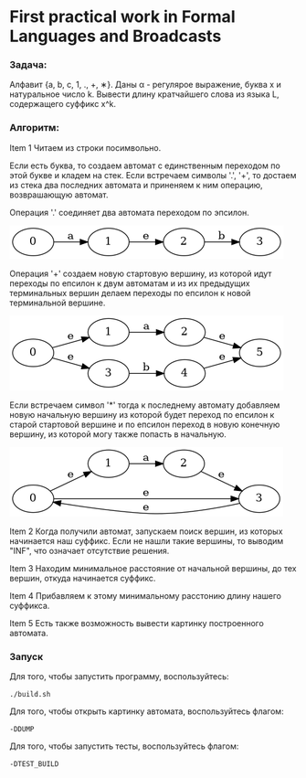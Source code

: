 # First practical work in Formal Languages and Broadcasts

### Задача:
Алфавит {a, b, c, 1, ., +, ∗}. Даны α - регулярое выражение, буква x и натуральное число k. Вывести длину кратчайшего слова из
языка L, содержащего суффикс x^k.

### Алгоритм:
Item 1 Читаем из строки посимвольно.

Если есть буква, то создаем автомат с единственным переходом по этой букве и кладем на стек.
Если встречаем символы '.', '+', то достаем из стека два последних автомата и приненяем к ним операцию, возврашающую автомат.

Операция '.' соединяет два автомата переходом по эпсилон.

![GitHub Logo](/image/a.b.png)

Операция '+' создаем новую стартовую вершину, из которой идут переходы по епсилон к двум автоматам и из их предыдущих терминальных вершин делаем переходы по епсилон к новой терминальной вершине.

![GitHub Logo](/image/a+b.png)

Если встречаем символ '*' тогда к последнему автомату добавляем новую начальную вершину из которой будет переход по епсилон к старой стартовой вершине и по епсилон переход в новую конечную вершину, из которой могу также попасть в начальную.

![GitHub Logo](/image/a*.png)

Item 2 Когда получили автомат, запускаем поиск вершин, из которых начинается наш суффикс.
Если не нашли такие вершины, то выводим "INF", что означает отсутствие решения.

Item 3 Находим минимальное расстояние от начальной вершины, до тех вершин, откуда начинается суффикс.

Item 4 Прибавляем к этому минимальному расстонию длину нашего суффикса.

Item 5 Есть также возможность вывести картинку построенного автомата.

### Запуск
Для того, чтобы запустить программу, воспользуйтесь:

```
./build.sh
```
Для того, чтобы открыть картинку автомата, воспользуйтесь флагом:

```
-DDUMP
```

Для того, чтобы запустить тесты, воспользуйтесь флагом:

```
-DTEST_BUILD
```